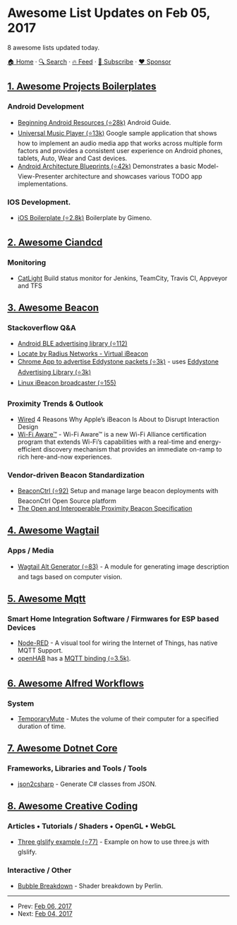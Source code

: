 # Awesome List Updates on Feb 05, 2017

8 awesome lists updated today.

[🏠 Home](/README.md) · [🔍 Search](https://www.trackawesomelist.com/search/) · [🔥 Feed](https://www.trackawesomelist.com/rss.xml) · [📮 Subscribe](https://trackawesomelist.us17.list-manage.com/subscribe?u=d2f0117aa829c83a63ec63c2f&id=36a103854c) · [❤️  Sponsor](https://github.com/sponsors/theowenyoung)



## [1. Awesome Projects Boilerplates](/content/melvin0008/awesome-projects-boilerplates/README.md)

### Android Development

*   [Beginning Android Resources (⭐28k)](https://github.com/codepath/android_guides/wiki/Beginning-Android-Resources) Android Guide.
*   [Universal Music Player (⭐13k)](https://github.com/googlesamples/android-UniversalMusicPlayer) Google sample application that shows how to implement an audio media app that works across multiple form factors and provides a consistent user experience on Android phones, tablets, Auto, Wear and Cast devices.
*   [Android Architecture Blueprints (⭐42k)](https://github.com/googlesamples/android-architecture) Demonstrates a basic Model-View-Presenter architecture and showcases various TODO app implementations.

### IOS Development.

*   [iOS Boilerplate (⭐2.8k)](https://github.com/gimenete/iOS-boilerplate) Boilerplate by Gimeno.

## [2. Awesome Ciandcd](/content/cicdops/awesome-ciandcd/README.md)

### Monitoring

*   [CatLight](https://catlight.io)  Build status monitor for Jenkins, TeamCity, Travis CI, Appveyor and TFS

## [3. Awesome Beacon](/content/rabschi/awesome-beacon/README.md)

### Stackoverflow Q&A

*   [Android BLE advertising library (⭐112)](https://github.com/uriio/beacons-android)
*   [Locate by Radius Networks - Virtual iBeacon](https://itunes.apple.com/us/app/locate-beacon/id738709014?mt=8)
*   [Chrome App to advertise Eddystone packets (⭐3k)](https://github.com/google/eddystone/tree/master/tools/eddystone-chrome-app-sample) - uses [Eddystone Advertising Library (⭐3k)](https://github.com/google/eddystone/tree/master/libraries/javascript/eddystone-advertising)
*   [Linux iBeacon broadcaster (⭐155)](https://github.com/dburr/linux-ibeacon)

### Proximity Trends & Outlook

*   [Wired](http://www.wired.com/2013/12/4-use-cases-for-ibeacon-the-most-exciting-tech-you-havent-heard-of/) 4 Reasons Why Apple’s iBeacon Is About to Disrupt Interaction Design
*   [Wi-Fi Aware™](http://www.wi-fi.org/discover-wi-fi/wi-fi-aware) - Wi-Fi Aware™ is a new Wi-Fi Alliance certification program that extends Wi-Fi’s capabilities with a real-time and energy-efficient discovery mechanism that provides an immediate on-ramp to rich here-and-now experiences.

### Vendor-driven Beacon Standardization

*   [BeaconCtrl (⭐92)](https://github.com/upnext/BeaconCtrl) Setup and manage large beacon deployments with BeaconCtrl Open Source platform
*   [The Open and Interoperable Proximity Beacon Specification](http://altbeacon.org/)

## [4. Awesome Wagtail](/content/springload/awesome-wagtail/README.md)

### Apps / Media

*   [Wagtail Alt Generator (⭐83)](https://github.com/marteinn/wagtail-alt-generator) - A module for generating image description and tags based on computer vision.

## [5. Awesome Mqtt](/content/hobbyquaker/awesome-mqtt/README.md)

### Smart Home Integration Software / Firmwares for ESP based Devices

*   [Node-RED](https://nodered.org/) - A visual tool for wiring the Internet of Things, has native MQTT Support.
*   [openHAB](https://github.com/openhab) has a [MQTT binding (⭐3.5k)](https://github.com/openhab/openhab1-addons/wiki/MQTT-Binding).

## [6. Awesome Alfred Workflows](/content/alfred-workflows/awesome-alfred-workflows/README.md)

### System

*   [TemporaryMute](http://www.packal.org/workflow/temporary-mute) - Mutes the volume of their computer for a specified duration of time.

## [7. Awesome Dotnet Core](/content/thangchung/awesome-dotnet-core/README.md)

### Frameworks, Libraries and Tools / Tools

*   [json2csharp](http://json2csharp.com) - Generate C# classes from JSON.

## [8. Awesome Creative Coding](/content/terkelg/awesome-creative-coding/README.md)

### Articles • Tutorials / Shaders • OpenGL • WebGL

*   [Three glslify example (⭐77)](https://github.com/mattdesl/three-glslify-example) - Example on how to use three.js with glslify.

### Interactive / Other

*   [Bubble Breakdown](http://mrl.nyu.edu/~perlin/bubble_breakdown/) - Shader breakdown by Perlin.

---

- Prev: [Feb 06, 2017](/content/2017/02/06/README.md)
- Next: [Feb 04, 2017](/content/2017/02/04/README.md)